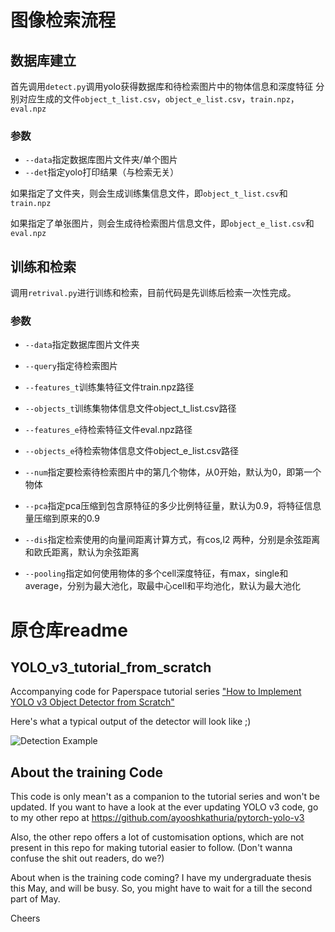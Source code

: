 # 图像检索流程
## 数据库建立
首先调用`detect.py`调用yolo获得数据库和待检索图片中的物体信息和深度特征
分别对应生成的文件`object_t_list.csv`，`object_e_list.csv`，`train.npz`，`eval.npz`

### 参数
- `--data`指定数据库图片文件夹/单个图片
- `--det`指定yolo打印结果（与检索无关）

如果指定了文件夹，则会生成训练集信息文件，即`object_t_list.csv`和`train.npz`

如果指定了单张图片，则会生成待检索图片信息文件，即`object_e_list.csv`和`eval.npz`


## 训练和检索
调用`retrival.py`进行训练和检索，目前代码是先训练后检索一次性完成。

### 参数
- `--data`指定数据库图片文件夹
- `--query`指定待检索图片
- `--features_t`训练集特征文件train.npz路径
- `--objects_t`训练集物体信息文件object_t_list.csv路径
- `--features_e`待检索特征文件eval.npz路径
- `--objects_e`待检索物体信息文件object_e_list.csv路径

- `--num`指定要检索待检索图片中的第几个物体，从0开始，默认为0，即第一个物体
- `--pca`指定pca压缩到包含原特征的多少比例特征量，默认为0.9，将特征信息量压缩到原来的0.9
- `--dis`指定检索使用的向量间距离计算方式，有cos,l2 两种，分别是余弦距离和欧氏距离，默认为余弦距离
- `--pooling`指定如何使用物体的多个cell深度特征，有max，single和average，分别为最大池化，取最中心cell和平均池化，默认为最大池化

# 原仓库readme
## YOLO_v3_tutorial_from_scratch
Accompanying code for Paperspace tutorial series ["How to Implement YOLO v3 Object Detector from Scratch"](https://blog.paperspace.com/how-to-implement-a-yolo-object-detector-in-pytorch/)

Here's what a typical output of the detector will look like ;)

![Detection Example](https://i.imgur.com/m2jwnen.png)

## About the training Code

This code is only mean't as a companion to the tutorial series and won't be updated. If you want to have a look at the ever updating YOLO v3 code, go to my other repo at https://github.com/ayooshkathuria/pytorch-yolo-v3

Also, the other repo offers a lot of customisation options, which are not present in this repo for making tutorial easier to follow. (Don't wanna confuse the shit out readers, do we?)

About when is the training code coming? I have my undergraduate thesis this May, and will be busy. So, you might have to wait for a till the second part of May. 

Cheers

